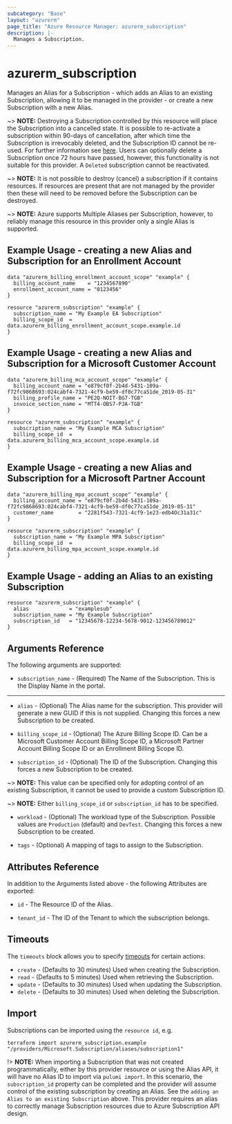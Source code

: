 ```yaml
---
subcategory: "Base"
layout: "azurerm"
page_title: "Azure Resource Manager: azurerm_subscription"
description: |-
  Manages a Subscription.
---
```


# azurerm_subscription

Manages an Alias for a Subscription - which adds an Alias to an existing Subscription, allowing it to be managed in the provider - or create a new Subscription with a new Alias.

~> **NOTE:** Destroying a Subscription controlled by this resource will place the Subscription into a cancelled state. It is possible to re-activate a subscription within 90-days of cancellation, after which time the Subscription is irrevocably deleted, and the Subscription ID cannot be re-used. For further information see [here](https://docs.microsoft.com/azure/cost-management-billing/manage/cancel-azure-subscription#what-happens-after-subscription-cancellation). Users can optionally delete a Subscription once 72 hours have passed, however, this functionality is not suitable for this provider. A `Deleted` subscription cannot be reactivated.

~> **NOTE:** It is not possible to destroy (cancel) a subscription if it contains resources. If resources are present that are not managed by the provider then these will need to be removed before the Subscription can be destroyed.

~> **NOTE:** Azure supports Multiple Aliases per Subscription, however, to reliably manage this resource in this provider only a single Alias is supported.

## Example Usage - creating a new Alias and Subscription for an Enrollment Account

```hcl
data "azurerm_billing_enrollment_account_scope" "example" {
  billing_account_name    = "1234567890"
  enrollment_account_name = "0123456"
}

resource "azurerm_subscription" "example" {
  subscription_name = "My Example EA Subscription"
  billing_scope_id  = data.azurerm_billing_enrollment_account_scope.example.id
}
```

## Example Usage - creating a new Alias and Subscription for a Microsoft Customer Account

```hcl
data "azurerm_billing_mca_account_scope" "example" {
  billing_account_name = "e879cf0f-2b4d-5431-109a-f72fc9868693:024cabf4-7321-4cf9-be59-df0c77ca51de_2019-05-31"
  billing_profile_name = "PE2Q-NOIT-BG7-TGB"
  invoice_section_name = "MTT4-OBS7-PJA-TGB"
}

resource "azurerm_subscription" "example" {
  subscription_name = "My Example MCA Subscription"
  billing_scope_id  = data.azurerm_billing_mca_account_scope.example.id
}
```

## Example Usage - creating a new Alias and Subscription for a Microsoft Partner Account

```hcl
data "azurerm_billing_mpa_account_scope" "example" {
  billing_account_name = "e879cf0f-2b4d-5431-109a-f72fc9868693:024cabf4-7321-4cf9-be59-df0c77ca51de_2019-05-31"
  customer_name        = "2281f543-7321-4cf9-1e23-edb4Oc31a31c"
}

resource "azurerm_subscription" "example" {
  subscription_name = "My Example MPA Subscription"
  billing_scope_id  = data.azurerm_billing_mpa_account_scope.example.id
}
```

## Example Usage - adding an Alias to an existing Subscription

```hcl
resource "azurerm_subscription" "example" {
  alias             = "examplesub"
  subscription_name = "My Example Subscription"
  subscription_id   = "12345678-12234-5678-9012-123456789012"
}
```

## Arguments Reference

The following arguments are supported:

* `subscription_name` - (Required) The Name of the Subscription. This is the Display Name in the portal.

---

* `alias` - (Optional) The Alias name for the subscription. This provider will generate a new GUID if this is not supplied. Changing this forces a new Subscription to be created.

* `billing_scope_id` - (Optional) The Azure Billing Scope ID. Can be a Microsoft Customer Account Billing Scope ID, a Microsoft Partner Account Billing Scope ID or an Enrollment Billing Scope ID.

* `subscription_id` - (Optional) The ID of the Subscription. Changing this forces a new Subscription to be created.

~> **NOTE:** This value can be specified only for adopting control of an existing Subscription, it cannot be used to provide a custom Subscription ID.

~> **NOTE:** Either `billing_scope_id` or `subscription_id` has to be specified.

* `workload` - (Optional) The workload type of the Subscription.  Possible values are `Production` (default) and `DevTest`. Changing this forces a new Subscription to be created.

* `tags` - (Optional) A mapping of tags to assign to the Subscription.

## Attributes Reference

In addition to the Arguments listed above - the following Attributes are exported:

* `id` - The Resource ID of the Alias.

* `tenant_id` - The ID of the Tenant to which the subscription belongs.

## Timeouts

The `timeouts` block allows you to specify [timeouts](https://www.terraform.io/language/resources/syntax#operation-timeouts) for certain actions:

* `create` - (Defaults to 30 minutes) Used when creating the Subscription.
* `read` - (Defaults to 5 minutes) Used when retrieving the Subscription.
* `update` - (Defaults to 30 minutes) Used when updating the Subscription.
* `delete` - (Defaults to 30 minutes) Used when deleting the Subscription.

## Import

Subscriptions can be imported using the `resource id`, e.g.

```shell
terraform import azurerm_subscription.example "/providers/Microsoft.Subscription/aliases/subscription1"
```

!> **NOTE:** When importing a Subscription that was not created programmatically, either by this provider resource or using the Alias API, it will have no Alias ID to import via `pulumi import`.
In this scenario, the `subscription_id` property can be completed and the provider will assume control of the existing subscription by creating an Alias. See the `adding an Alias to an existing Subscription` above. This provider requires an alias to correctly manage Subscription resources due to Azure Subscription API design.
